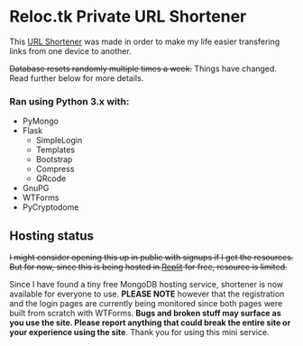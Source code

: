 # Reloc.tk Private URL Shortener
This [URL Shortener](https://reloc.tk) was made in order to make my life easier transfering links from one device to another.

~~Database resets randomly multiple times a week.~~ Things have changed. Read further below for more details.

### Ran using Python 3.x with:
+ PyMongo
+ Flask
  + SimpleLogin
  + Templates
  + Bootstrap
  + Compress
  + QRcode
+ GnuPG
+ WTForms
+ PyCryptodome

## Hosting status
~~I might consider opening this up in public with signups if I get the resources. But for now, since this is being hosted in [Replit](https://replit.com/@ddotb/reloctk) for free, resource is limited.~~

Since I have found a tiny free MongoDB hosting service,
shortener is now available for everyone to use.
**PLEASE NOTE** however that the registration and the login pages
are currently being monitored since both pages were built
from scratch with WTForms. **Bugs and broken stuff may surface as you use the site.
Please report anything that could break the entire site or your experience
using the site**. Thank you for using this mini service.